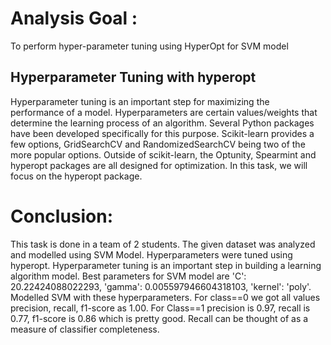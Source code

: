 # Analysis Goal :
To perform hyper-parameter tuning using HyperOpt for SVM model

## Hyperparameter Tuning with hyperopt
Hyperparameter tuning is an important step for maximizing the performance of a model. Hyperparameters are certain values/weights that determine the learning process of an algorithm. Several Python packages have been developed specifically for this purpose. Scikit-learn provides a few options, GridSearchCV and RandomizedSearchCV being two of the more popular options. Outside of scikit-learn, the Optunity, Spearmint and hyperopt packages are all designed for optimization. In this task, we will focus on the hyperopt package.

# Conclusion:
This task is done in a team of 2 students. The given dataset was analyzed and modelled using SVM Model. Hyperparameters were tuned using hyperopt. Hyperparameter tuning is an important step in building a learning algorithm model. Best parameters for SVM model are 'C': 20.22424088022293, 'gamma': 0.005597946604318103, 'kernel': 'poly'. Modelled SVM with these hyperparameters. For class==0 we got all values precision, recall, f1-score as 1.00. For Class==1 precision is 0.97, recall is 0.77, f1-score is 0.86 which is pretty good. Recall can be thought of as a measure of classifier completeness.
